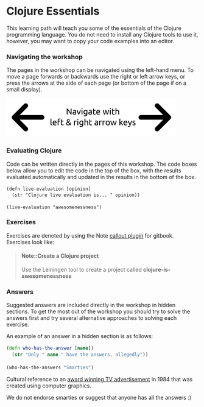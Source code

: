 # Clojure Essentials

This learning path will teach you some of the essentials of the Clojure programming language.  You do not need to install any Clojure tools to use it, however, you may want to copy your code examples into an editor.


### Navigating the workshop

The pages in the workshop can be navigated using the left-hand menu.  To move a page forwards or backwards use the right or left arrow keys, or press the arrows at the side of each page (or bottom of the page if on a small display).

![Navigate with arrow keys](/images/navigation-arrow-keys.png)


### Evaluating Clojure

Code can be written directly in the pages of this workshop.  The code boxes below allow you to edit the code in the top of the box, with the results evaluated automatically and updated in the results in the bottom of the box.


```eval-clojure
(defn live-evaluation [opinion]
  (str "Clojure live evaluation is... " opinion))

(live-evaluation "awesomenessness")
```

### Exercises

Exercises are denoted by using the Note [callout plugin](https://www.npmjs.com/package/gitbook-plugin-callouts) for gitbook.  Exercises look like:

> #### Note::Create a Clojure project
> Use the Leiningen tool to create a project called **clojure-is-awesomenessness**


### Answers

Suggested answers are included directly in the workshop in hidden sections.  To get the most out of the workshop you should try to solve the answers first and try several alternative approaches to solving each exercise.

An example of an answer in a hidden section is as follows:

<!--sec data-title="Suggested answer. Press the button to reveal" data-id="answer001" data-collapse=true ces-->

```clj
(defn who-has-the-answer [name])
  (str "Only " name " have the answers, allegedly"))

(who-has-the-answers "Smarties")
```
Cultural reference to an [award winning TV advertisement](https://www.youtube.com/watch?v=UA5aLfM9N0E) in 1984 that was created using computer graphics.

We do not endorse smarties or suggest that anyone has all the answers :)

<!--endsec-->
